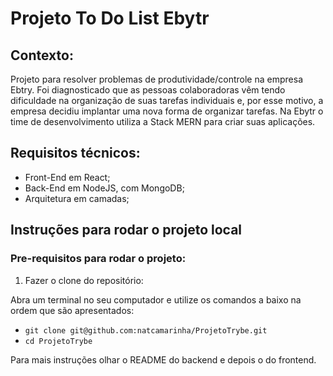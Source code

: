 # Projeto To Do List Ebytr

## Contexto:

Projeto para resolver problemas de produtividade/controle na empresa Ebtry. Foi diagnosticado que as pessoas colaboradoras vêm tendo dificuldade na organização de suas tarefas individuais e, por esse motivo, a empresa decidiu implantar uma nova forma de organizar tarefas. Na Ebytr o time de desenvolvimento utiliza a Stack MERN para criar suas aplicações.

## Requisitos técnicos:
* Front-End em React;
* Back-End em NodeJS, com MongoDB; 
* Arquitetura em camadas;

## Instruções para rodar o projeto local

### Pre-requisitos para rodar o projeto:

1. Fazer o clone do repositório: 

Abra um terminal no seu computador e utilize os comandos a baixo na ordem que são apresentados:

* `git clone git@github.com:natcamarinha/ProjetoTrybe.git`
* `cd ProjetoTrybe`

Para mais instruções olhar o README do backend e depois o do frontend.
